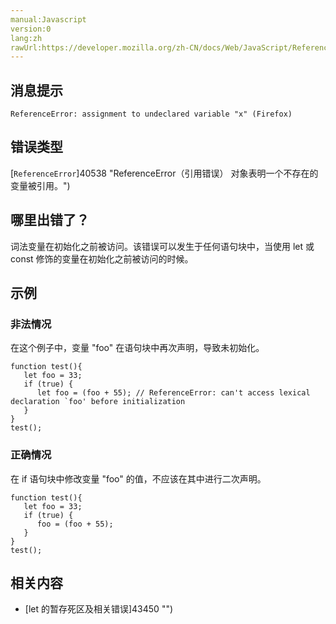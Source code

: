 ```yaml
---
manual:Javascript
version:0
lang:zh
rawUrl:https://developer.mozilla.org/zh-CN/docs/Web/JavaScript/Reference/Errors/Cant_access_lexical_declaration_before_init
---
```






## 消息提示<a name="消息提示"></a>

```
ReferenceError: assignment to undeclared variable "x" (Firefox)

```

## 错误类型<a name="错误类型"></a>


[`ReferenceError`]40538 "ReferenceError（引用错误） 对象表明一个不存在的变量被引用。")


## 哪里出错了？<a name="哪里出错了？"></a>


词法变量在初始化之前被访问。该错误可以发生于任何语句块中，当使用 let 或 const 修饰的变量在初始化之前被访问的时候。


## 示例<a name="示例"></a>

### 非法情况<a name="非法情况"></a>


在这个例子中，变量 &quot;foo&quot; 在语句块中再次声明，导致未初始化。


```
function test(){
   let foo = 33;
   if (true) {
      let foo = (foo + 55); // ReferenceError: can't access lexical declaration `foo' before initialization
   }
}
test();
```

### 正确情况<a name="正确情况"></a>


在 if 语句块中修改变量 &quot;foo&quot; 的值，不应该在其中进行二次声明。


```
function test(){
   let foo = 33;
   if (true) {
      foo = (foo + 55);
   }
}
test();
```

## 相关内容<a name="相关内容"></a>

* [let 的暂存死区及相关错误]43450 "")



